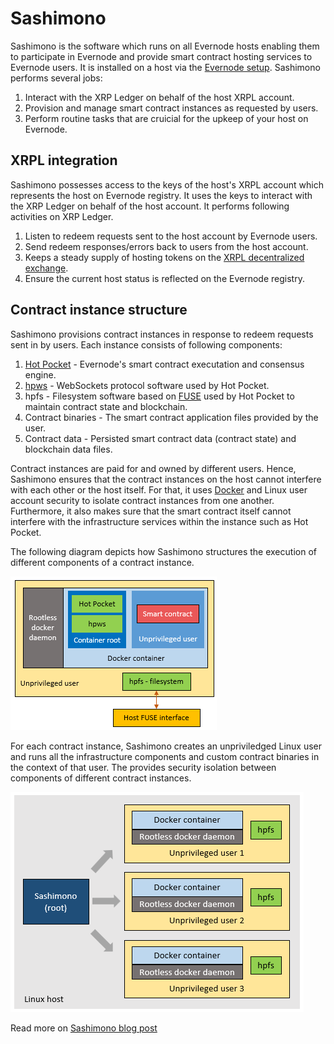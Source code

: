 # Sashimono
Sashimono is the software which runs on all Evernode hosts enabling them to participate in Evernode and provide smart contract hosting services to Evernode users. It is installed on a host via the [Evernode setup](setup.md). Sashimono performs several jobs:
1. Interact with the XRP Ledger on behalf of the host XRPL account.
2. Provision and manage smart contract instances as requested by users.
3. Perform routine tasks that are cruicial for the upkeep of your host on Evernode.

## XRPL integration
Sashimono possesses access to the keys of the host's XRPL account which represents the host on Evernode registry. It uses the keys to interact with the XRP Ledger on behalf of the host account. It performs following activities on XRP Ledger.
1. Listen to redeem requests sent to the host account by Evernode users.
2. Send redeem responses/errors back to users from the host account.
3. Keeps a steady supply of hosting tokens on the [XRPL decentralized exchange](https://xrpl.org/decentralized-exchange.html).
4. Ensure the current host status is reflected on the Evernode registry.

## Contract instance structure
Sashimono provisions contract instances in response to redeem requests sent in by users. Each instance consists of following components:

1. [Hot Pocket](../hot-pocket/index.md) - Evernode's smart contract executation and consensus engine.
2. [hpws](https://github.com/RichardAH/hpws) - WebSockets protocol software used by Hot Pocket.
3. hpfs - Filesystem software based on [FUSE](https://www.kernel.org/doc/html/latest/filesystems/fuse.html) used by Hot Pocket to maintain contract state and blockchain.
4. Contract binaries - The smart contract application files provided by the user.
5. Contract data - Persisted smart contract data (contract state) and blockchain data files.

Contract instances are paid for and owned by different users. Hence, Sashimono ensures that the contract instances on the host cannot interfere with each other or the host itself. For that, it uses [Docker](https://www.docker.com) and Linux user account security to isolate contract instances from one another. Furthermore, it also makes sure that the smart contract itself cannot interfere with the infrastructure services within the instance such as Hot Pocket.

The following diagram depicts how Sashimono structures the execution of different components of a contract instance.

![Contract instance structure](../img/contract-instance-structure.png)

For each contract instance, Sashimono creates an unpriviledged Linux user and runs all the infrastructure components and custom contract binaries in the context of that user. The provides security isolation between components of different contract instances.

![Multiple contract instances](../img/multi-instance-users.png)

Read more on [Sashimono blog post](http://blog.geveo.com/Sashimono-Designing-a-multi-tenant-dApp-hosting-platform)